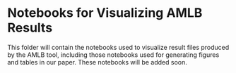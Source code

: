 # Notebooks for Visualizing AMLB Results

This folder will contain the notebooks used to visualize result files produced by the AMLB tool, including those notebooks used for generating figures and tables in our paper.
These notebooks will be added soon.
